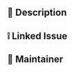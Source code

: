 <!--
Thank you for contributing to RQABench! 

Please fill our the section below before you submit your PR
-->

## 📝 Description

<!--write down what your PR fixed or added-->

## ❕ Linked Issue

<!--If there is any linked issue-->

## 👷 Maintainer

<!--
    Overall: @mpskex
-->